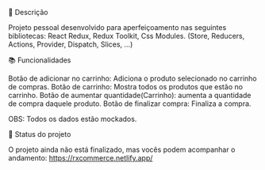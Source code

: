 📝 Descrição

Projeto pessoal desenvolvido para aperfeiçoamento nas seguintes bibliotecas: React Redux, Redux Toolkit, Css Modules. (Store, Reducers, Actions, Provider, Dispatch, Slices, ...)


📚 Funcionalidades

Botão de adicionar no carrinho: Adiciona o produto selecionado no carrinho de compras.
Botão de carrinho: Mostra todos os produtos que estão no carrinho.
Botão de aumentar quantidade(Carrinho): aumenta a quantidade de compra daquele produto.
Botão de finalizar compra: Finaliza a compra.

OBS: Todos os dados estão mockados.

🎯 Status do projeto

O projeto ainda não está finalizado, mas vocês podem acompanhar o andamento: 
https://rxcommerce.netlify.app/